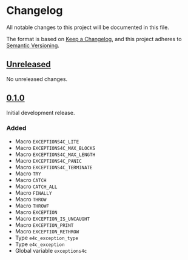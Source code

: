 
# Changelog

All notable changes to this project will be documented in this file.

The format is based on [Keep a Changelog](https://keepachangelog.com/en/1.1.0/),
and this project adheres to [Semantic Versioning](https://semver.org/).


## [Unreleased]

No unreleased changes.


## [0.1.0]

Initial development release.

### Added

- Macro `EXCEPTIONS4C_LITE`
- Macro `EXCEPTIONS4C_MAX_BLOCKS`
- Macro `EXCEPTIONS4C_MAX_LENGTH`
- Macro `EXCEPTIONS4C_PANIC`
- Macro `EXCEPTIONS4C_TERMINATE`
- Macro `TRY`
- Macro `CATCH`
- Macro `CATCH_ALL`
- Macro `FINALLY`
- Macro `THROW`
- Macro `THROWF`
- Macro `EXCEPTION`
- Macro `EXCEPTION_IS_UNCAUGHT`
- Macro `EXCEPTION_PRINT`
- Macro `EXCEPTION_RETHROW`
- Type `e4c_exception_type`
- Type `e4c_exception`
- Global variable `exceptions4c`


[Unreleased]: https://github.com/guillermocalvo/exceptions4c-lite/compare/main...develop
[0.1.0]: https://github.com/guillermocalvo/exceptions4c-lite/releases/tag/0.1.0
